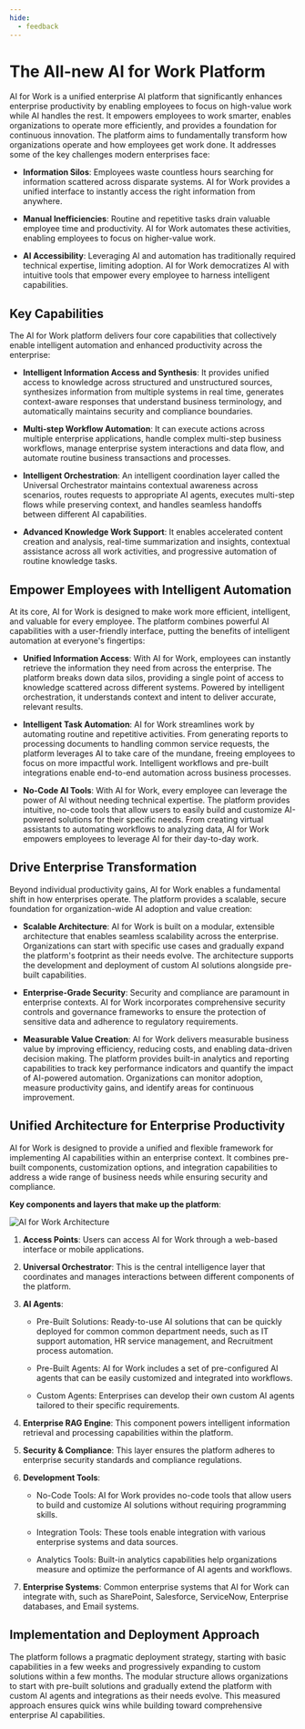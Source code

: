 ```yaml
---
hide:
  - feedback
---
```


# The All-new AI for Work Platform

AI for Work is a unified enterprise AI platform that significantly enhances enterprise productivity by enabling employees to focus on high-value work while AI handles the rest. It empowers employees to work smarter, enables organizations to operate more efficiently, and provides a foundation for continuous innovation. The platform aims to fundamentally transform how organizations operate and how employees get work done. It addresses some of the key challenges modern enterprises face:

* **Information Silos**: Employees waste countless hours searching for information scattered across disparate systems. AI for Work provides a unified interface to instantly access the right information from anywhere.   
    
* **Manual Inefficiencies**: Routine and repetitive tasks drain valuable employee time and productivity. AI for Work automates these activities, enabling employees to focus on higher-value work.   
    
* **AI Accessibility**: Leveraging AI and automation has traditionally required technical expertise, limiting adoption. AI for Work democratizes AI with intuitive tools that empower every employee to harness intelligent capabilities.  

## Key Capabilities

The AI for Work platform delivers four core capabilities that collectively enable intelligent automation and enhanced productivity across the enterprise:

* **Intelligent Information Access and Synthesis**: It provides unified access to knowledge across structured and unstructured sources, synthesizes information from multiple systems in real time, generates context-aware responses that understand business terminology, and automatically maintains security and compliance boundaries.

* **Multi-step Workflow Automation**: It can execute actions across multiple enterprise applications, handle complex multi-step business workflows, manage enterprise system interactions and data flow, and automate routine business transactions and processes.

* **Intelligent Orchestration**: An intelligent coordination layer called the Universal Orchestrator maintains contextual awareness across scenarios, routes requests to appropriate AI agents, executes multi-step flows while preserving context, and handles seamless handoffs between different AI capabilities.

* **Advanced Knowledge Work Support**: It enables accelerated content creation and analysis, real-time summarization and insights, contextual assistance across all work activities, and progressive automation of routine knowledge tasks.

## Empower Employees with Intelligent Automation

At its core, AI for Work is designed to make work more efficient, intelligent, and valuable for every employee. The platform combines powerful AI capabilities with a user-friendly interface, putting the benefits of intelligent automation at everyone's fingertips:

* **Unified Information Access**: With AI for Work, employees can instantly retrieve the information they need from across the enterprise. The platform breaks down data silos, providing a single point of access to knowledge scattered across different systems. Powered by intelligent orchestration, it understands context and intent to deliver accurate, relevant results.  

* **Intelligent Task Automation**: AI for Work streamlines work by automating routine and repetitive activities. From generating reports to processing documents to handling common service requests, the platform leverages AI to take care of the mundane, freeing employees to focus on more impactful work. Intelligent workflows and pre-built integrations enable end-to-end automation across business processes.  

* **No-Code AI Tools**: With AI for Work, every employee can leverage the power of AI without needing technical expertise. The platform provides intuitive, no-code tools that allow users to easily build and customize AI-powered solutions for their specific needs. From creating virtual assistants to automating workflows to analyzing data, AI for Work empowers employees to leverage AI for their day-to-day work.  

## Drive Enterprise Transformation

Beyond individual productivity gains, AI for Work enables a fundamental shift in how enterprises operate. The platform provides a scalable, secure foundation for organization-wide AI adoption and value creation:

* **Scalable Architecture**: AI for Work is built on a modular, extensible architecture that enables seamless scalability across the enterprise. Organizations can start with specific use cases and gradually expand the platform's footprint as their needs evolve. The architecture supports the development and deployment of custom AI solutions alongside pre-built capabilities.

* **Enterprise-Grade Security**: Security and compliance are paramount in enterprise contexts. AI for Work incorporates comprehensive security controls and governance frameworks to ensure the protection of sensitive data and adherence to regulatory requirements.    

* **Measurable Value Creation**: AI for Work delivers measurable business value by improving efficiency, reducing costs, and enabling data-driven decision making. The platform provides built-in analytics and reporting capabilities to track key performance indicators and quantify the impact of AI-powered automation. Organizations can monitor adoption, measure productivity gains, and identify areas for continuous improvement.

## Unified Architecture for Enterprise Productivity

AI for Work is designed to provide a unified and flexible framework for implementing AI capabilities within an enterprise context. It combines pre-built components, customization options, and integration capabilities to address a wide range of business needs while ensuring security and compliance.

**Key components and layers that make up the platform**:

<img src="../images/ai-for-work-architecture-diagram.svg" alt="AI for Work Architecture" title="AI for Work Architecture" style="border: 0px solid gray; zoom:100%;">


1. **Access Points**: Users can access AI for Work through a web-based interface or mobile applications.   
    
2. **Universal Orchestrator**: This is the central intelligence layer that coordinates and manages interactions between different components of the platform.    
    
3. **AI Agents**:

    * Pre-Built Solutions: Ready-to-use AI solutions that can be quickly deployed for common common department needs, such as IT support automation, HR service management, and Recruitment process automation.
    
    * Pre-Built Agents: AI for Work includes a set of pre-configured AI agents that can be easily customized and integrated into workflows.
    
    * Custom Agents: Enterprises can develop their own custom AI agents tailored to their specific requirements.       

4. **Enterprise RAG Engine**: This component powers intelligent information retrieval and processing capabilities within the platform.
        
5. **Security & Compliance**: This layer ensures the platform adheres to enterprise security standards and compliance regulations.  
    
6. **Development Tools**: 

    * No-Code Tools: AI for Work provides no-code tools that allow users to build and customize AI solutions without requiring programming skills.
    
    * Integration Tools: These tools enable integration with various enterprise systems and data sources.
    
    * Analytics Tools: Built-in analytics capabilities help organizations measure and optimize the performance of AI agents and workflows.   

7. **Enterprise Systems**: Common enterprise systems that AI for Work can integrate with, such as SharePoint, Salesforce, ServiceNow, Enterprise databases, and Email systems.

## Implementation and Deployment Approach

The platform follows a pragmatic deployment strategy, starting with basic capabilities in a few weeks and progressively expanding to custom solutions within a few months. The modular structure allows organizations to start with pre-built solutions and gradually extend the platform with custom AI agents and integrations as their needs evolve. This measured approach ensures quick wins while building toward comprehensive enterprise AI capabilities.
